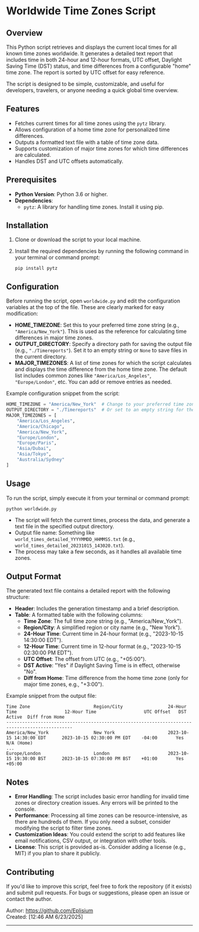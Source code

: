 # Worldwide Time Zones Script

## Overview

This Python script retrieves and displays the current local times for all known time zones worldwide. It generates a detailed text report that includes time in both 24-hour and 12-hour formats, UTC offset, Daylight Saving Time (DST) status, and time differences from a configurable "home" time zone. The report is sorted by UTC offset for easy reference.

The script is designed to be simple, customizable, and useful for developers, travelers, or anyone needing a quick global time overview.

## Features

- Fetches current times for all time zones using the `pytz` library.
- Allows configuration of a home time zone for personalized time differences.
- Outputs a formatted text file with a table of time zone data.
- Supports customization of major time zones for which time differences are calculated.
- Handles DST and UTC offsets automatically.

## Prerequisites

- **Python Version**: Python 3.6 or higher.
- **Dependencies**:
  - `pytz`: A library for handling time zones. Install it using pip.

## Installation

1. Clone or download the script to your local machine.
2. Install the required dependencies by running the following command in your terminal or command prompt:

   ```
   pip install pytz
   ```

## Configuration

Before running the script, open `worldwide.py` and edit the configuration variables at the top of the file. These are clearly marked for easy modification:

- **HOME_TIMEZONE**: Set this to your preferred time zone string (e.g., `"America/New_York"`). This is used as the reference for calculating time differences in major time zones.
- **OUTPUT_DIRECTORY**: Specify a directory path for saving the output file (e.g., `"./Timereports"`). Set it to an empty string or `None` to save files in the current directory.
- **MAJOR_TIMEZONES**: A list of time zones for which the script calculates and displays the time difference from the home time zone. The default list includes common zones like `"America/Los_Angeles"`, `"Europe/London"`, etc. You can add or remove entries as needed.

Example configuration snippet from the script:

```python
HOME_TIMEZONE = "America/New_York"  # Change to your preferred time zone
OUTPUT_DIRECTORY = "./Timereports"  # Or set to an empty string for the current directory
MAJOR_TIMEZONES = [
    "America/Los_Angeles",
    "America/Chicago",
    "America/New_York",
    "Europe/London",
    "Europe/Paris",
    "Asia/Dubai",
    "Asia/Tokyo",
    "Australia/Sydney"
]
```

## Usage

To run the script, simply execute it from your terminal or command prompt:

```
python worldwide.py
```

- The script will fetch the current times, process the data, and generate a text file in the specified output directory.
- Output file name: Something like `world_times_detailed_YYYYMMDD_HHMMSS.txt` (e.g., `world_times_detailed_20231015_143020.txt`).
- The process may take a few seconds, as it handles all available time zones.

## Output Format

The generated text file contains a detailed report with the following structure:

- **Header**: Includes the generation timestamp and a brief description.
- **Table**: A formatted table with the following columns:
  - **Time Zone**: The full time zone string (e.g., "America/New_York").
  - **Region/City**: A simplified region or city name (e.g., "New York").
  - **24-Hour Time**: Current time in 24-hour format (e.g., "2023-10-15 14:30:00 EDT").
  - **12-Hour Time**: Current time in 12-hour format (e.g., "2023-10-15 02:30:00 PM EDT").
  - **UTC Offset**: The offset from UTC (e.g., "+05:00").
  - **DST Active**: "Yes" if Daylight Saving Time is in effect, otherwise "No".
  - **Diff from Home**: Time difference from the home time zone (only for major time zones, e.g., "+3:00").

Example snippet from the output file:

```
Time Zone                        Region/City                 24-Hour Time                  12-Hour Time                  UTC Offset   DST Active  Diff from Home
-----------------------------------------------------------------------------------------------
America/New_York                 New York                    2023-10-15 14:30:00 EDT      2023-10-15 02:30:00 PM EDT    -04:00       Yes         N/A (Home)
...
Europe/London                    London                      2023-10-15 19:30:00 BST      2023-10-15 07:30:00 PM BST    +01:00       Yes         +05:00
```

## Notes

- **Error Handling**: The script includes basic error handling for invalid time zones or directory creation issues. Any errors will be printed to the console.
- **Performance**: Processing all time zones can be resource-intensive, as there are hundreds of them. If you only need a subset, consider modifying the script to filter time zones.
- **Customization Ideas**: You could extend the script to add features like email notifications, CSV output, or integration with other tools.
- **License**: This script is provided as-is. Consider adding a license (e.g., MIT) if you plan to share it publicly.

## Contributing

If you'd like to improve this script, feel free to fork the repository (if it exists) and submit pull requests. For bugs or suggestions, please open an issue or contact the author.

Author: https://github.com/Eplisium  
Created: [12:46 AM 6/23/2025]

---
